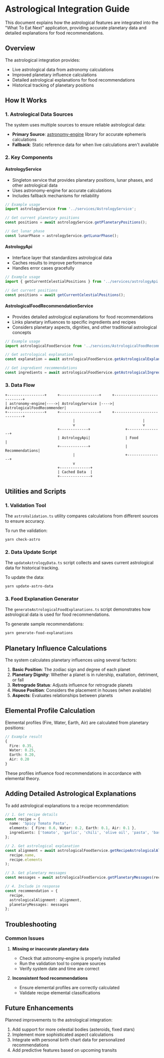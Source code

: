 # Astrological Integration Guide

This document explains how the astrological features are integrated into the
"What To Eat Next" application, providing accurate planetary data and detailed
explanations for food recommendations.

## Overview

The astrological integration provides:

- Live astrological data from astronomy calculations
- Improved planetary influence calculations
- Detailed astrological explanations for food recommendations
- Historical tracking of planetary positions

## How It Works

### 1. Astrological Data Sources

The system uses multiple sources to ensure reliable astrological data:

- **Primary Source**:
  [astronomy-engine](https://github.com/cosinekitty/astronomy) library for
  accurate ephemeris calculations
- **Fallback**: Static reference data for when live calculations aren't
  available

### 2. Key Components

#### AstrologyService

- Singleton service that provides planetary positions, lunar phases, and other
  astrological data
- Uses astronomy-engine for accurate calculations
- Includes fallback mechanisms for reliability

```typescript
// Example usage
import astrologyService from '../services/AstrologyService';

// Get current planetary positions
const positions = await astrologyService.getPlanetaryPositions();

// Get lunar phase
const lunarPhase = astrologyService.getLunarPhase();
```

#### AstrologyApi

- Interface layer that standardizes astrological data
- Caches results to improve performance
- Handles error cases gracefully

```typescript
// Example usage
import { getCurrentCelestialPositions } from '../services/astrologyApi';

// Get current positions
const positions = await getCurrentCelestialPositions();
```

#### AstrologicalFoodRecommendationService

- Provides detailed astrological explanations for food recommendations
- Links planetary influences to specific ingredients and recipes
- Considers planetary aspects, dignities, and other traditional astrological
  concepts

```typescript
// Example usage
import astrologicalFoodService from '../services/AstrologicalFoodRecommendationService';

// Get astrological explanation
const explanation = await astrologicalFoodService.getAstrologicalExplanation(elementalProfile);

// Get ingredient recommendations
const ingredients = await astrologicalFoodService.getAstrologicalIngredientRecommendations();
```

### 3. Data Flow

```
+-----------------+     +------------------+     +----------------------------+
| astronomy-engine|---->| AstrologyService |---->| AstrologicalFoodRecommender|
+-----------------+     +------------------+     +----------------------------+
                               |                               |
                               v                               v
                        +-------------+                +----------------+
                        | AstrologyApi|                | Food          |
                        +-------------+                | Recommendations|
                               |                       +----------------+
                               v
                        +--------------+
                        | Cached Data  |
                        +--------------+
```

## Utilities and Scripts

### 1. Validation Tool

The `astroValidation.ts` utility compares calculations from different sources to
ensure accuracy.

To run the validation:

```bash
yarn check-astro
```

### 2. Data Update Script

The `updateAstrologyData.ts` script collects and saves current astrological data
for historical tracking.

To update the data:

```bash
yarn update-astro-data
```

### 3. Food Explanation Generator

The `generateAstrologicalFoodExplanations.ts` script demonstrates how
astrological data is used for food recommendations.

To generate sample recommendations:

```bash
yarn generate-food-explanations
```

## Planetary Influence Calculations

The system calculates planetary influences using several factors:

1. **Basic Position**: The zodiac sign and degree of each planet
2. **Planetary Dignity**: Whether a planet is in rulership, exaltation,
   detriment, or fall
3. **Retrograde Status**: Adjusts influence for retrograde planets
4. **House Position**: Considers the placement in houses (when available)
5. **Aspects**: Evaluates relationships between planets

## Elemental Profile Calculation

Elemental profiles (Fire, Water, Earth, Air) are calculated from planetary
positions:

```typescript
// Example result
{
  Fire: 0.35,
  Water: 0.25,
  Earth: 0.20,
  Air: 0.20
}
```

These profiles influence food recommendations in accordance with elemental
theory.

## Adding Detailed Astrological Explanations

To add astrological explanations to a recipe recommendation:

```typescript
// 1. Get recipe details
const recipe = {
  name: 'Spicy Tomato Pasta',
  elements: { Fire: 0.6, Water: 0.2, Earth: 0.1, Air: 0.1 },
  ingredients: ['tomato', 'garlic', 'chili', 'olive oil', 'pasta', 'basil']
};

// 2. Get astrological explanation
const alignment = await astrologicalFoodService.getRecipeAstrologicalAlignment(
  recipe.name,
  recipe.elements
);

// 3. Get planetary messages
const messages = await astrologicalFoodService.getPlanetaryMessages(recipe);

// 4. Include in response
const recommendation = {
  recipe,
  astrologicalAlignment: alignment,
  planetaryMessages: messages
};
```

## Troubleshooting

### Common Issues

1. **Missing or inaccurate planetary data**
   - Check that astronomy-engine is properly installed
   - Run the validation tool to compare sources
   - Verify system date and time are correct

2. **Inconsistent food recommendations**
   - Ensure elemental profiles are correctly calculated
   - Validate recipe elemental classifications

## Future Enhancements

Planned improvements to the astrological integration:

1. Add support for more celestial bodies (asteroids, fixed stars)
2. Implement more sophisticated aspect calculations
3. Integrate with personal birth chart data for personalized recommendations
4. Add predictive features based on upcoming transits
